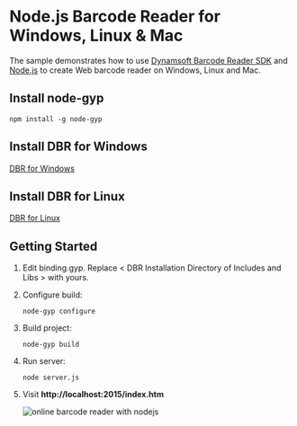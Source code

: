 # Node.js Barcode Reader for Windows, Linux & Mac

The sample demonstrates how to use [Dynamsoft Barcode Reader SDK][1] and [Node.js][2] to create Web barcode reader on Windows, Linux and Mac.

## Install node-gyp

```
npm install -g node-gyp
```

## Install DBR for Windows
[DBR for Windows][3]

## Install DBR for Linux
[DBR for Linux][4]

## Getting Started
1. Edit binding.gyp. Replace < DBR Installation Directory of Includes and Libs > with yours. 
2. Configure build:

    ```
    node-gyp configure
    ```
3. Build project:

    ```
    node-gyp build
    ```
4. Run server:
    
    ```
    node server.js
    ```
5. Visit **http://localhost:2015/index.htm**

    ![online barcode reader with nodejs](http://www.codepool.biz/wp-content/uploads/2016/01/node-online-barcode-reader.png)

[1]:http://www.dynamsoft.com/Products/Dynamic-Barcode-Reader.aspx
[2]:https://nodejs.org
[3]:http://www.dynamsoft.com/Downloads/Dynamic-Barcode-Reader-Download.aspx
[4]:https://www.dynamsoft.com/Downloads/DownloadLog.aspx?server=1&product=support/dbr-4.0.0-pre-alpha.tar.gz

